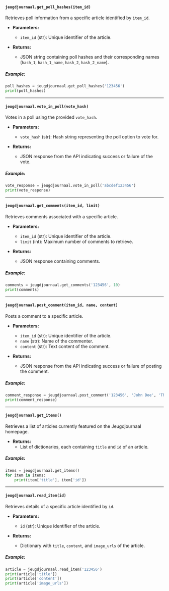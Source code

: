 #### `jeugdjournaal.get_poll_hashes(item_id)`
Retrieves poll information from a specific article identified by `item_id`.

- **Parameters:**
  - `item_id` (str): Unique identifier of the article.

- **Returns:**
  - JSON string containing poll hashes and their corresponding names (`hash_1`, `hash_1_name`, `hash_2`, `hash_2_name`).

##### Example:
```python
poll_hashes = jeugdjournaal.get_poll_hashes('123456')
print(poll_hashes)
```

---

#### `jeugdjournaal.vote_in_poll(vote_hash)`
Votes in a poll using the provided `vote_hash`.

- **Parameters:**
  - `vote_hash` (str): Hash string representing the poll option to vote for.

- **Returns:**
  - JSON response from the API indicating success or failure of the vote.

##### Example:
```python
vote_response = jeugdjournaal.vote_in_poll('abcdef123456')
print(vote_response)
```

---

#### `jeugdjournaal.get_comments(item_id, limit)`
Retrieves comments associated with a specific article.

- **Parameters:**
  - `item_id` (str): Unique identifier of the article.
  - `limit` (int): Maximum number of comments to retrieve.

- **Returns:**
  - JSON response containing comments.

##### Example:
```python
comments = jeugdjournaal.get_comments('123456', 10)
print(comments)
```

---

#### `jeugdjournaal.post_comment(item_id, name, content)`
Posts a comment to a specific article.

- **Parameters:**
  - `item_id` (str): Unique identifier of the article.
  - `name` (str): Name of the commenter.
  - `content` (str): Text content of the comment.

- **Returns:**
  - JSON response from the API indicating success or failure of posting the comment.

##### Example:
```python
comment_response = jeugdjournaal.post_comment('123456', 'John Doe', 'This is a great article!')
print(comment_response)
```

---

#### `jeugdjournaal.get_items()`
Retrieves a list of articles currently featured on the Jeugdjournaal homepage.

- **Returns:**
  - List of dictionaries, each containing `title` and `id` of an article.

##### Example:
```python
items = jeugdjournaal.get_items()
for item in items:
    print(item['title'], item['id'])
```

---

#### `jeugdjournaal.read_item(id)`
Retrieves details of a specific article identified by `id`.

- **Parameters:**
  - `id` (str): Unique identifier of the article.

- **Returns:**
  - Dictionary with `title`, `content`, and `image_urls` of the article.

##### Example:
```python
article = jeugdjournaal.read_item('123456')
print(article['title'])
print(article['content'])
print(article['image_urls'])
```
